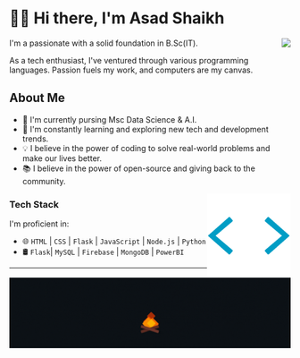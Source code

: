 <h1>🧑‍💻 Hi there, I'm Asad Shaikh </h1>

<img align="right" height="125"  src='./desk.gif'/>

I'm a passionate  with a solid foundation in B.Sc(IT). 

As a tech enthusiast, I've ventured through various programming languages. Passion fuels my work, and computers are my canvas.


<h2> About Me </h2>

- 🔭 I'm currently pursing Msc Data Science & A.I.
- 🌱 I'm constantly learning and exploring new tech and development trends.
- 💡 I believe in the power of coding to solve real-world problems and make our lives better.
- 📚 I believe in the power of open-source and giving back to the community.

<img align="right" height="150"  src='./skills.gif'/>

### Tech Stack 

I'm proficient in:

- 🌐 `HTML` | `CSS` | `Flask` | `JavaScript` | `Node.js` | `Python`
- 🛢️  `Flask`| `MySQL` | `Firebase` | `MongoDB` | `PowerBI`  
---
![Bonfire GIF](./BonFire.gif) 
